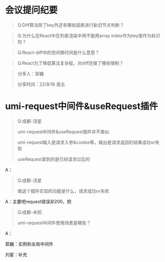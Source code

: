 

# 会议提问纪要	

> Q:Diff算法除了key外还有哪些因素进行新旧节点判断？



> Q:为什么在React中在列表渲染中用不能用array index作为key值作为标识符？



> Q:React-diff中的空间换时间是什么意思？



> Q:React为了降低算法复杂程，对diff还做了哪些限制？















> 分享人：郭巍 
>
> 分享时间：22/9/16 周五

# umi-request中间件&useRequest插件

> Q:成都-流星
>
> umi-request中间件&useRequest插件并不类似
>
> umi-request输入是请求入参&cookie等，输出是请求返回的结果成功or失败
>
> useRequest拿到的是已经请求过后的

A：



> Q:成都-流星
>
> 做这个插件实现的功能是什么，请求成功or失败

A：主要吧request错误非200，把



> Q:成都-未知
>
> umi-request中间件使用场景是哪些？

A：

郭巍：实例和全局中间件

刘星：补充

